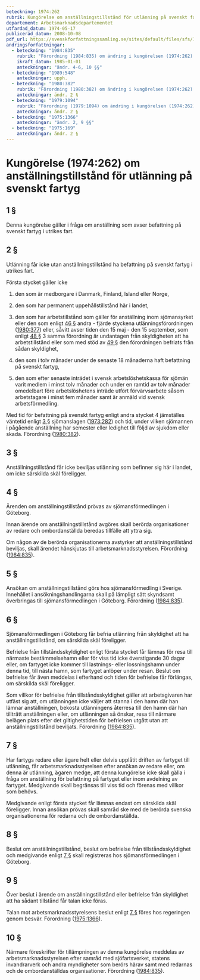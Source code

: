 ```yaml
---
beteckning: 1974:262
rubrik: Kungörelse om anställningstillstånd för utlänning på svenskt fartyg
departement: Arbetsmarknadsdepartementet
utfardad_datum: 1974-05-17
publicerad_datum: 2008-10-08
pdf_url: https://svenskforfattningssamling.se/sites/default/files/sfs/1974-05/SFS1974-262.pdf
andringsforfattningar:
  - beteckning: "1984:835"
    rubrik: "Förordning (1984:835) om ändring i kungörelsen (1974:262) om anställnings- tillstånd för utlänning på svenskt fartyg"
    ikraft_datum: 1985-01-01
    anteckningar: "ändr. 4-6, 10 §§"
  - beteckning: "1989:548"
    anteckningar: upph.
  - beteckning: "1980:382"
    rubrik: "Förordning (1980:382) om ändring i kungörelsen (1974:262) om anställnings- tillstånd för utlänning på svenskt fartyg"
    anteckningar: ändr. 2 §
  - beteckning: "1979:1094"
    rubrik: "Förordning (1979:1094) om ändring i kungörelsen (1974:262) om anställnings- tillstånd för utlänning på svenskt fartyg"
    anteckningar: ändr. 2 §
  - beteckning: "1975:1366"
    anteckningar: "ändr. 2, 9 §§"
  - beteckning: "1975:169"
    anteckningar: ändr. 2 §
---
```


# Kungörelse (1974:262) om anställningstillstånd för utlänning på svenskt fartyg

## 1 §

Denna kungörelse gäller i fråga om anställning som avser befattning på svenskt fartyg i utrikes fart.

## 2 §

Utlänning får icke utan anställningstillstånd ha befattning på svenskt fartyg i utrikes fart.

Första stycket gäller icke

1. den som är medborgare i Danmark, Finland, Island eller Norge,

2. den som har permanent uppehållstillstånd här i landet,

3. den som har arbetstillstånd som gäller för anställning inom sjömansyrket eller den som enligt [46 §](#46) andra - fjärde styckena utlänningsförordningen ([1980:377](https://selex.se/eli/sfs/1980/377)) eller, såvitt avser tiden den 15 maj - den 15 september, som enligt [48 §](#48) 3 samma förordning är undantagen från skyldigheten att ha arbetstillstånd eller som med stöd av [49 §](#49) den förordningen befriats från sådan skyldighet,

4. den som i tolv månader under de senaste 18 månaderna haft befattning på svenskt fartyg,

5. den som efter senaste inträdet i svensk arbetslöshetskassa för sjömän varit medlem i minst tolv månader och under en ramtid av tolv månader omedelbart före arbetslöshetens inträde utfört förvärvsarbete såsom arbetstagare i minst fem månader samt är anmäld vid svensk arbetsförmedling.

Med tid för befattning på svenskt fartyg enligt andra stycket 4 jämställes väntetid enligt [3 §](#3) sjömanslagen ([1973:282](https://selex.se/eli/sfs/1973/282)) och tid, under vilken sjömannen i pågående anställning har semester eller ledighet till följd av sjukdom eller skada. Förordning ([1980:382](https://selex.se/eli/sfs/1980/382)).

## 3 §

Anställningstillstånd får icke beviljas utlänning som befinner sig här i landet, om icke särskilda skäl föreligger.

## 4 §

Ärenden om anställningstillstånd prövas av sjömansförmedlingen i Göteborg.

Innan ärende om anställningstillstånd avgöres skall berörda organisationer av redare och ombordanställda beredas tillfälle att yttra sig.

Om någon av de berörda organisationerna avstyrker att anställningstillstånd beviljas, skall ärendet hänskjutas till arbetsmarknadsstyrelsen. Förordning ([1984:835](https://selex.se/eli/sfs/1984/835)).

## 5 §

Ansökan om anställningstillstånd görs hos sjömansförmedling i Sverige. Innehållet i ansökningshandlingarna skall på lämpligt sätt skyndsamt överbringas till sjömansförmedlingen i Göteborg. Förordning ([1984:835](https://selex.se/eli/sfs/1984/835)).

## 6 §

Sjömansförmedlingen i Göteborg får befria utlänning från skyldighet att ha anställningstillstånd, om särskilda skäl föreligger.

Befrielse från tillståndsskyldighet enligt första stycket får lämnas för resa till närmaste bestämmelsehamn eller för viss tid icke överstigande 30 dagar eller, om fartyget icke kommer till lastnings- eller lossningshamn under denna tid, till nästa hamn, som fartyget anlöper under resan. Beslut om befrielse får även meddelas i efterhand och tiden för befrielse får förlängas, om särskilda skäl föreligger.

Som villkor för befrielse från tillståndsskyldighet gäller att arbetsgivaren har utfäst sig att, om utlänningen icke väljer att stanna i den hamn där han lämnar anställningen, bekosta utlänningens återresa till den hamn där han tillträtt anställningen eller, om utlänningen så önskar, resa till närmare belägen plats efter det giltighetstiden för befrielsen utgått utan att anställningstillstånd beviljats. Förordning ([1984:835](https://selex.se/eli/sfs/1984/835)).

## 7 §

Har fartygs redare eller ägare helt eller delvis upplåtit driften av fartyget till utlänning, får arbetsmarknadsstyrelsen efter ansökan av redare eller, om denna är utlänning, ägaren medge, att denna kungörelse icke skall gälla i fråga om anställning för befattning på fartyget eller inom avdelning av fartyget. Medgivande skall begränsas till viss tid och förenas med villkor som behövs.

Medgivande enligt första stycket får lämnas endast om särskilda skäl föreligger. Innan ansökan prövas skall samråd ske med de berörda svenska organisationerna för redarna och de ombordanställda.

## 8 §

Beslut om anställningstillstånd, beslut om befrielse från tillståndsskyldighet och medgivande enligt [7 §](#7) skall registreras hos sjömansförmedlingen i Göteborg.

## 9 §

Över beslut i ärende om anställningstillstånd eller befrielse från skyldighet att ha sådant tillstånd får talan icke föras.

Talan mot arbetsmarknadsstyrelsens beslut enligt [7 §](#7) föres hos regeringen genom besvär. Förordning ([1975:1366](https://selex.se/eli/sfs/1975/1366)).

## 10 §

Närmare föreskrifter för tillämpningen av denna kungörelse meddelas av arbetsmarknadsstyrelsen efter samråd med sjöfartsverket, statens invandrarverk och andra myndigheter som berörs härav samt med redarnas och de ombordanställdas organisationer. Förordning ([1984:835](https://selex.se/eli/sfs/1984/835)).